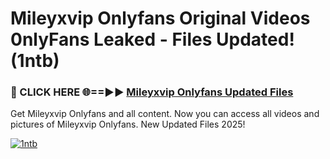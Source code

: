 # Mileyxvip Onlyfans Original Videos 0nlyFans Leaked - Files Updated! (1ntb)

<h3>🔴 CLICK HERE 🌐==►► <a href="https://tinyurl.com/ehrbuxhb" rel="nofollow">Mileyxvip Onlyfans Updated Files</a></h3>

Get Mileyxvip Onlyfans and all content. Now you can access all videos and pictures of Mileyxvip Onlyfans. New Updated Files 2025!

[![1ntb](https://i.imgur.com/lVYEuWS.gif)](https://tinyurl.com/ehrbuxhb)
